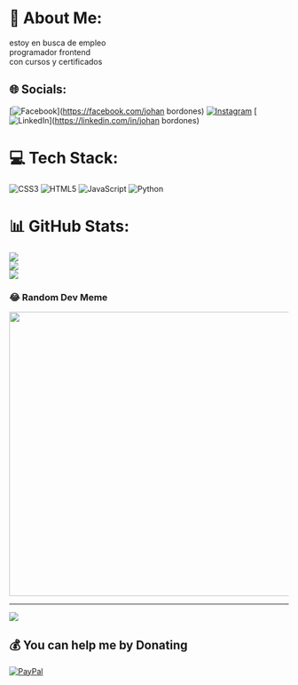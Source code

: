 # 💫 About Me:
estoy en busca de empleo <br>programador frontend<br>con cursos y certificados <br>


## 🌐 Socials:
[![Facebook](https://img.shields.io/badge/Facebook-%231877F2.svg?logo=Facebook&logoColor=white)](https://facebook.com/johan bordones) [![Instagram](https://img.shields.io/badge/Instagram-%23E4405F.svg?logo=Instagram&logoColor=white)](https://instagram.com/bordones_0) [![LinkedIn](https://img.shields.io/badge/LinkedIn-%230077B5.svg?logo=linkedin&logoColor=white)](https://linkedin.com/in/johan bordones) 

# 💻 Tech Stack:
![CSS3](https://img.shields.io/badge/css3-%231572B6.svg?style=for-the-badge&logo=css3&logoColor=white) ![HTML5](https://img.shields.io/badge/html5-%23E34F26.svg?style=for-the-badge&logo=html5&logoColor=white) ![JavaScript](https://img.shields.io/badge/javascript-%23323330.svg?style=for-the-badge&logo=javascript&logoColor=%23F7DF1E) ![Python](https://img.shields.io/badge/python-3670A0?style=for-the-badge&logo=python&logoColor=ffdd54)
# 📊 GitHub Stats:
![](https://github-readme-stats.vercel.app/api?username=johanb19&theme=jolly&hide_border=false&include_all_commits=false&count_private=false)<br/>
![](https://github-readme-streak-stats.herokuapp.com/?user=johanb19&theme=jolly&hide_border=false)<br/>
![](https://github-readme-stats.vercel.app/api/top-langs/?username=johanb19&theme=jolly&hide_border=false&include_all_commits=false&count_private=false&layout=compact)

### 😂 Random Dev Meme
<img src="https://rm.up.railway.app/" width="512px"/>

---
[![](https://visitcount.itsvg.in/api?id=johanb19&icon=0&color=0)](https://visitcount.itsvg.in)

  ## 💰 You can help me by Donating
  [![PayPal](https://img.shields.io/badge/PayPal-00457C?style=for-the-badge&logo=paypal&logoColor=white)](https://paypal.me/@johan30595) 

  
<!-- Proudly created with GPRM ( https://gprm.itsvg.in ) -->
